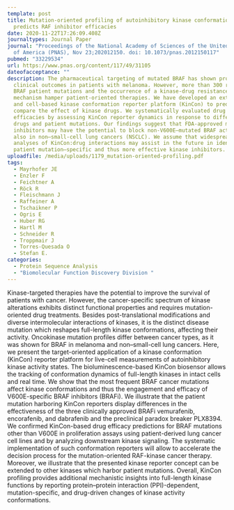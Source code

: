 ```yaml
---
template: post
title: Mutation-oriented profiling of autoinhibitory kinase conformations
  predicts RAF inhibitor efficacies
date: 2020-11-22T17:26:09.408Z
journaltypes: Journal Paper
journal: "Proceedings of the National Academy of Sciences of the United States
  of America (PNAS), Nov 23;202012150. doi: 10.1073/pnas.2012150117"
pubmed: "33229534"
url: https://www.pnas.org/content/117/49/31105
dateofacceptance: ""
description: The pharmaceutical targeting of mutated BRAF has shown promising
  clinical outcomes in patients with melanoma. However, more than 300 reported
  BRAF patient mutations and the occurrence of a kinase-drug resistance
  mechanism hamper patient-oriented therapies. We have developed an extendable
  and cell-based kinase conformation reporter platform (KinCon) to predict and
  compare the effect of kinase drugs. We systematically evaluated drug
  efficacies by assessing KinCon reporter dynamics in response to different
  drugs and patient mutations. Our findings suggest that FDA-approved melanoma
  inhibitors may have the potential to block non-V600E–mutated BRAF activities
  also in non–small-cell lung cancers (NSCLC). We assume that widespread
  analyses of KinCon:drug interactions may assist in the future in identifying
  patient mutation–specific and thus more effective kinase inhibitors.
uploadfile: /media/uploads/1179_mutation-oriented-profiling.pdf
tags:
  - Mayrhofer JE
  - Enzler F
  - Feichtner A
  - Röck R
  - Fleischmann J
  - Raffeiner A
  - Tschaikner P
  - Ogris E
  - Huber RG
  - Hartl M
  - Schneider R
  - Troppmair J
  - Torres-Quesada O
  - Stefan E.
categories:
  - Protein Sequence Analysis
  - "Biomolecular Function Discovery Division "
---
```

<!--StartFragment-->

Kinase-targeted therapies have the potential to improve the survival of patients with cancer. However, the cancer-specific spectrum of kinase alterations exhibits distinct functional properties and requires mutation-oriented drug treatments. Besides post-translational modifications and diverse intermolecular interactions of kinases, it is the distinct disease mutation which reshapes full-length kinase conformations, affecting their activity. Oncokinase mutation profiles differ between cancer types, as it was shown for BRAF in melanoma and non–small-cell lung cancers. Here, we present the target-oriented application of a kinase conformation (KinCon) reporter platform for live-cell measurements of autoinhibitory kinase activity states. The bioluminescence-based KinCon biosensor allows the tracking of conformation dynamics of full-length kinases in intact cells and real time. We show that the most frequent BRAF cancer mutations affect kinase conformations and thus the engagement and efficacy of V600E-specific BRAF inhibitors (BRAFi). We illustrate that the patient mutation harboring KinCon reporters display differences in the effectiveness of the three clinically approved BRAFi vemurafenib, encorafenib, and dabrafenib and the preclinical paradox breaker PLX8394. We confirmed KinCon-based drug efficacy predictions for BRAF mutations other than V600E in proliferation assays using patient-derived lung cancer cell lines and by analyzing downstream kinase signaling. The systematic implementation of such conformation reporters will allow to accelerate the decision process for the mutation-oriented RAF-kinase cancer therapy. Moreover, we illustrate that the presented kinase reporter concept can be extended to other kinases which harbor patient mutations. Overall, KinCon profiling provides additional mechanistic insights into full-length kinase functions by reporting protein–protein interaction (PPI)-dependent, mutation-specific, and drug-driven changes of kinase activity conformations.

<!--EndFragment-->